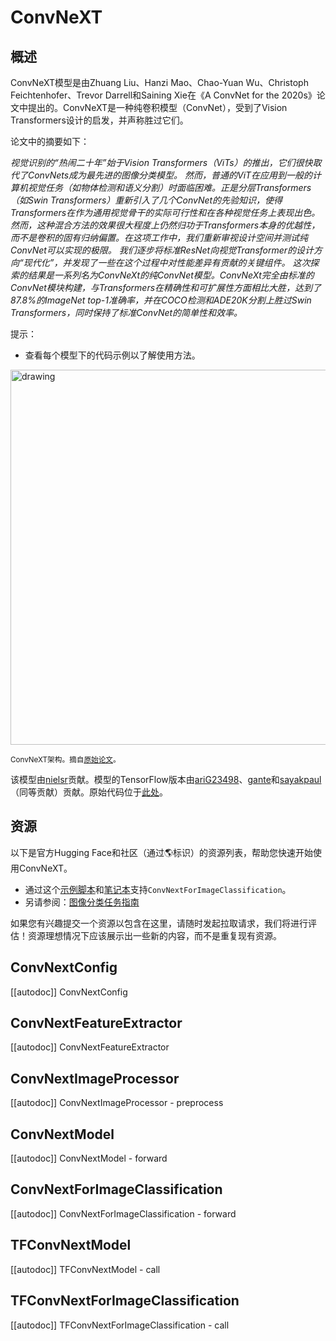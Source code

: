 <!--版权所有2022年的HuggingFace团队。

根据Apache License，Version 2.0（“许可证”）许可; 除非符合许可证的规定，否则您不得使用此文件。
您可以在以下网址获得许可证的副本：

http://www.apache.org/licenses/LICENSE-2.0

除非适用法律要求或书面同意，根据许可证分发的软件按
“现状”分发，不附带任何明示或暗示的保证或条件。有关的许可证限制
请参阅许可证中特定的语言。

⚠️ 请注意，此文件为Markdown格式，但包含特定于我们的文档生成器（类似于MDX）的语法，可能在您的Markdown查看器中无法正确渲染。

-->

# ConvNeXT

## 概述

ConvNeXT模型是由Zhuang Liu、Hanzi Mao、Chao-Yuan Wu、Christoph Feichtenhofer、Trevor Darrell和Saining Xie在《A ConvNet for the 2020s》论文中提出的。ConvNeXT是一种纯卷积模型（ConvNet），受到了Vision Transformers设计的启发，并声称胜过它们。

论文中的摘要如下：

*视觉识别的“热闹二十年”始于Vision Transformers（ViTs）的推出，它们很快取代了ConvNets成为最先进的图像分类模型。
然而，普通的ViT在应用到一般的计算机视觉任务（如物体检测和语义分割）时面临困难。正是分层Transformers（如Swin Transformers）重新引入了几个ConvNet的先验知识，使得Transformers在作为通用视觉骨干的实际可行性和在各种视觉任务上表现出色。
然而，这种混合方法的效果很大程度上仍然归功于Transformers本身的优越性，而不是卷积的固有归纳偏置。在这项工作中，我们重新审视设计空间并测试纯ConvNet可以实现的极限。
我们逐步将标准ResNet向视觉Transformer的设计方向“现代化”，并发现了一些在这个过程中对性能差异有贡献的关键组件。
这次探索的结果是一系列名为ConvNeXt的纯ConvNet模型。ConvNeXt完全由标准的ConvNet模块构建，与Transformers在精确性和可扩展性方面相比大胜，达到了87.8%的ImageNet top-1准确率，并在COCO检测和ADE20K分割上胜过Swin Transformers，同时保持了标准ConvNet的简单性和效率。*

提示：
- 查看每个模型下的代码示例以了解使用方法。

<img src="https://huggingface.co/datasets/huggingface/documentation-images/resolve/main/convnext_architecture.jpg"
alt="drawing" width="600"/>

<small> ConvNeXT架构。摘自<a href="https://arxiv.org/abs/2201.03545">原始论文</a>。</small>

该模型由[nielsr](https://huggingface.co/nielsr)贡献。模型的TensorFlow版本由[ariG23498](https://github.com/ariG23498)、[gante](https://github.com/gante)和[sayakpaul](https://github.com/sayakpaul)（同等贡献）贡献。原始代码位于[此处](https://github.com/facebookresearch/ConvNeXt)。

## 资源

以下是官方Hugging Face和社区（通过🌎标识）的资源列表，帮助您快速开始使用ConvNeXT。

<PipelineTag pipeline="image-classification"/>

- 通过这个[示例脚本](https://github.com/huggingface/transformers/tree/main/examples/pytorch/image-classification)和[笔记本](https://colab.research.google.com/github/huggingface/notebooks/blob/main/examples/image_classification.ipynb)支持`ConvNextForImageClassification`。
- 另请参阅：[图像分类任务指南](../tasks/image_classification)

如果您有兴趣提交一个资源以包含在这里，请随时发起拉取请求，我们将进行评估！资源理想情况下应该展示出一些新的内容，而不是重复现有资源。

## ConvNextConfig

[[autodoc]] ConvNextConfig

## ConvNextFeatureExtractor

[[autodoc]] ConvNextFeatureExtractor

## ConvNextImageProcessor

[[autodoc]] ConvNextImageProcessor
    - preprocess

## ConvNextModel

[[autodoc]] ConvNextModel
    - forward

## ConvNextForImageClassification

[[autodoc]] ConvNextForImageClassification
    - forward

## TFConvNextModel

[[autodoc]] TFConvNextModel
    - call

## TFConvNextForImageClassification

[[autodoc]] TFConvNextForImageClassification
    - call